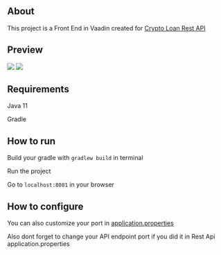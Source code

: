 ## About
This project is a Front End in Vaadin created for [Crypto Loan Rest API](https://github.com/wezik/cryptoloan)

## Preview
[![](https://i.snipboard.io/cKVk6L.jpg)](https://i.snipboard.io/87NGy6.jpg) [![](https://i.snipboard.io/i2nrTb.jpg)](https://i.snipboard.io/RP91Lf.jpg)

## Requirements
Java 11

Gradle

## How to run
Build your gradle with `gradlew build` in terminal

Run the project

Go to `localhost:8081` in your browser

## How to configure
You can also customize your port in [application.properties](https://github.com/wezik/cryptoloan-frontend/blob/main/src/main/resources/application.properties#L1)

Also dont forget to change your API endpoint port if you did it in Rest Api application.properties
